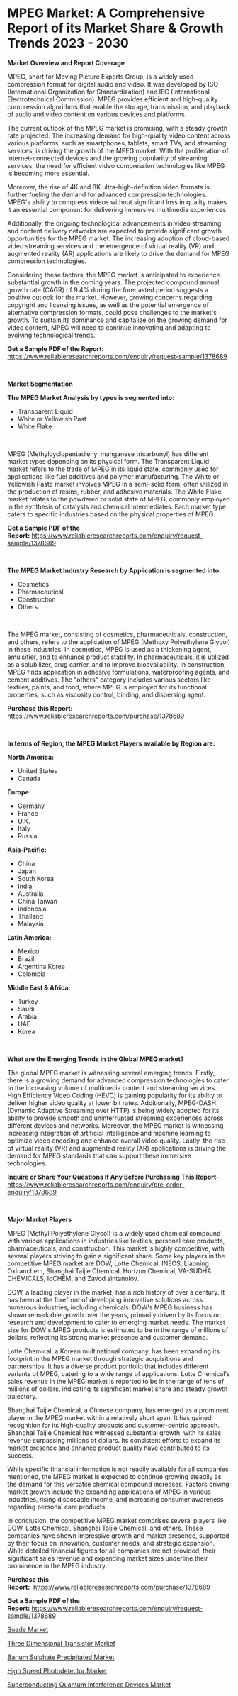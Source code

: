 <p><h1>MPEG Market: A Comprehensive Report of its Market Share & Growth Trends 2023 - 2030</h1></p><p><strong>Market Overview and Report Coverage</strong></p>
<p><p>MPEG, short for Moving Picture Experts Group, is a widely used compression format for digital audio and video. It was developed by ISO (International Organization for Standardization) and IEC (International Electrotechnical Commission). MPEG provides efficient and high-quality compression algorithms that enable the storage, transmission, and playback of audio and video content on various devices and platforms.</p><p>The current outlook of the MPEG market is promising, with a steady growth rate projected. The increasing demand for high-quality video content across various platforms, such as smartphones, tablets, smart TVs, and streaming services, is driving the growth of the MPEG market. With the proliferation of internet-connected devices and the growing popularity of streaming services, the need for efficient video compression technologies like MPEG is becoming more essential.</p><p>Moreover, the rise of 4K and 8K ultra-high-definition video formats is further fueling the demand for advanced compression technologies. MPEG's ability to compress videos without significant loss in quality makes it an essential component for delivering immersive multimedia experiences.</p><p>Additionally, the ongoing technological advancements in video streaming and content delivery networks are expected to provide significant growth opportunities for the MPEG market. The increasing adoption of cloud-based video streaming services and the emergence of virtual reality (VR) and augmented reality (AR) applications are likely to drive the demand for MPEG compression technologies.</p><p>Considering these factors, the MPEG market is anticipated to experience substantial growth in the coming years. The projected compound annual growth rate (CAGR) of 9.4% during the forecasted period suggests a positive outlook for the market. However, growing concerns regarding copyright and licensing issues, as well as the potential emergence of alternative compression formats, could pose challenges to the market's growth. To sustain its dominance and capitalize on the growing demand for video content, MPEG will need to continue innovating and adapting to evolving technological trends.</p></p>
<p><strong>Get a Sample PDF of the Report:</strong> <a href="https://www.reliableresearchreports.com/enquiry/request-sample/1378689">https://www.reliableresearchreports.com/enquiry/request-sample/1378689</a></p>
<p>&nbsp;</p>
<p><strong>Market Segmentation</strong></p>
<p><strong>The MPEG Market Analysis by types is segmented into:</strong></p>
<p><ul><li>Transparent Liquid</li><li>White or Yellowish Past</li><li>White Flake</li></ul></p>
<p>&nbsp;</p>
<p><p>MPEG (Methylcyclopentadienyl manganese tricarbonyl) has different market types depending on its physical form. The Transparent Liquid market refers to the trade of MPEG in its liquid state, commonly used for applications like fuel additives and polymer manufacturing. The White or Yellowish Paste market involves MPEG in a semi-solid form, often utilized in the production of resins, rubber, and adhesive materials. The White Flake market relates to the powdered or solid state of MPEG, commonly employed in the synthesis of catalysts and chemical intermediates. Each market type caters to specific industries based on the physical properties of MPEG.</p></p>
<p><strong>Get a Sample PDF of the Report:</strong>&nbsp;<a href="https://www.reliableresearchreports.com/enquiry/request-sample/1378689">https://www.reliableresearchreports.com/enquiry/request-sample/1378689</a></p>
<p>&nbsp;</p>
<p><strong>The MPEG Market Industry Research by Application is segmented into:</strong></p>
<p><ul><li>Cosmetics</li><li>Pharmaceutical</li><li>Construction</li><li>Others</li></ul></p>
<p>&nbsp;</p>
<p><p>The MPEG market, consisting of cosmetics, pharmaceuticals, construction, and others, refers to the application of MPEG (Methoxy Polyethylene Glycol) in these industries. In cosmetics, MPEG is used as a thickening agent, emulsifier, and to enhance product stability. In pharmaceuticals, it is utilized as a solubilizer, drug carrier, and to improve bioavailability. In construction, MPEG finds application in adhesive formulations, waterproofing agents, and cement additives. The "others" category includes various sectors like textiles, paints, and food, where MPEG is employed for its functional properties, such as viscosity control, binding, and dispersing agent.</p></p>
<p><strong>Purchase this Report:</strong>&nbsp; <a href="https://www.reliableresearchreports.com/purchase/1378689">https://www.reliableresearchreports.com/purchase/1378689</a></p>
<p>&nbsp;</p>
<p><strong>In terms of Region, the MPEG Market Players available by Region are:</strong></p>
<p>
    <p> <strong> North America: </strong>
        <ul>
            <li>United States</li>
            <li>Canada</li>
        </ul>
        </p> 
    <p> <strong> Europe: </strong>
        <ul>
            <li>Germany</li>
            <li>France</li>
            <li>U.K.</li>
            <li>Italy</li>
            <li>Russia</li>
        </ul>
        </p> 
    <p> <strong> Asia-Pacific: </strong>
        <ul>
            <li>China</li>
            <li>Japan</li>
            <li>South Korea</li>
            <li>India</li>
            <li>Australia</li>
            <li>China Taiwan</li>
            <li>Indonesia</li>
            <li>Thailand</li>
            <li>Malaysia</li>
        </ul>
        </p> 
    <p> <strong> Latin America: </strong>
        <ul>
            <li>Mexico</li>
            <li>Brazil</li>
            <li>Argentina Korea</li>
            <li>Colombia</li>
        </ul>
        </p> 
    <p> <strong> Middle East & Africa: </strong>
        <ul>
            <li>Turkey</li>
            <li>Saudi</li>
            <li>Arabia</li>
            <li>UAE</li>
            <li>Korea</li>
        </ul>
    </p>
    </p>
<p>&nbsp;</p>
<p><strong>What are the Emerging Trends in the Global MPEG market?</strong></p>
<p><p>The global MPEG market is witnessing several emerging trends. Firstly, there is a growing demand for advanced compression technologies to cater to the increasing volume of multimedia content and streaming services. High Efficiency Video Coding (HEVC) is gaining popularity for its ability to deliver higher video quality at lower bit rates. Additionally, MPEG-DASH (Dynamic Adaptive Streaming over HTTP) is being widely adopted for its ability to provide smooth and uninterrupted streaming experiences across different devices and networks. Moreover, the MPEG market is witnessing increasing integration of artificial intelligence and machine learning to optimize video encoding and enhance overall video quality. Lastly, the rise of virtual reality (VR) and augmented reality (AR) applications is driving the demand for MPEG standards that can support these immersive technologies.</p></p>
<p><strong>Inquire or Share Your Questions If Any Before Purchasing This Report</strong>- <a href="https://www.reliableresearchreports.com/enquiry/pre-order-enquiry/1378689">https://www.reliableresearchreports.com/enquiry/pre-order-enquiry/1378689</a></p>
<p>&nbsp;</p>
<p><strong>Major Market Players</strong></p>
<p><p>MPEG (Methyl Polyethylene Glycol) is a widely used chemical compound with various applications in industries like textiles, personal care products, pharmaceuticals, and construction. This market is highly competitive, with several players striving to gain a significant share. Some key players in the competitive MPEG market are DOW, Lotte Chemical, INEOS, Liaoning Oxiranchem, Shanghai Taijie Chemical, Horizon Chemical, VA-SUDHA CHEMICALS, IdCHEM, and Zavod sintanolov.</p><p>DOW, a leading player in the market, has a rich history of over a century. It has been at the forefront of developing innovative solutions across numerous industries, including chemicals. DOW's MPEG business has shown remarkable growth over the years, primarily driven by its focus on research and development to cater to emerging market needs. The market size for DOW's MPEG products is estimated to be in the range of millions of dollars, reflecting its strong market presence and customer demand.</p><p>Lotte Chemical, a Korean multinational company, has been expanding its footprint in the MPEG market through strategic acquisitions and partnerships. It has a diverse product portfolio that includes different variants of MPEG, catering to a wide range of applications. Lotte Chemical's sales revenue in the MPEG market is reported to be in the range of tens of millions of dollars, indicating its significant market share and steady growth trajectory.</p><p>Shanghai Taijie Chemical, a Chinese company, has emerged as a prominent player in the MPEG market within a relatively short span. It has gained recognition for its high-quality products and customer-centric approach. Shanghai Taijie Chemical has witnessed substantial growth, with its sales revenue surpassing millions of dollars. Its consistent efforts to expand its market presence and enhance product quality have contributed to its success.</p><p>While specific financial information is not readily available for all companies mentioned, the MPEG market is expected to continue growing steadily as the demand for this versatile chemical compound increases. Factors driving market growth include the expanding applications of MPEG in various industries, rising disposable income, and increasing consumer awareness regarding personal care products.</p><p>In conclusion, the competitive MPEG market comprises several players like DOW, Lotte Chemical, Shanghai Taijie Chemical, and others. These companies have shown impressive growth and market presence, supported by their focus on innovation, customer needs, and strategic expansion. While detailed financial figures for all companies are not provided, their significant sales revenue and expanding market sizes underline their prominence in the MPEG industry.</p></p>
<p><strong>Purchase this Report:</strong>&nbsp;&nbsp;<a href="https://www.reliableresearchreports.com/purchase/1378689">https://www.reliableresearchreports.com/purchase/1378689</a></p>
<p></p>
<p><strong>Get a Sample PDF of the Report:</strong>&nbsp;<a href="https://www.reliableresearchreports.com/enquiry/request-sample/1378689">https://www.reliableresearchreports.com/enquiry/request-sample/1378689</a></p>
<p><p><a href="https://github.com/Chiragrp22/Market-Research-Report-List-1/blob/main/suede-market.md">Suede Market</a></p><p><a href="https://medium.com/@jacesipes1996/three-dimensional-transistor-market-size-reveals-the-best-marketing-channels-in-global-industry-066f1a498866">Three Dimensional Transistor Market</a></p><p><a href="https://github.com/Chiragrp23/Market-Research-Report-List-1/blob/main/barium-sulphate-precipitated-market.md">Barium Sulphate Precipitated Market</a></p><p><a href="https://medium.com/@index.mill.peace/high-speed-photodetector-market-trends-and-market-analysis-forecasted-for-period-2023-2030-50d1c10dde16">High Speed Photodetector Market</a></p><p><a href="https://medium.com/@henrykihn/superconducting-quantum-interference-devices-market-size-reveals-the-best-marketing-channels-in-a0becde25a7b">Superconducting Quantum Interference Devices Market</a></p></p>